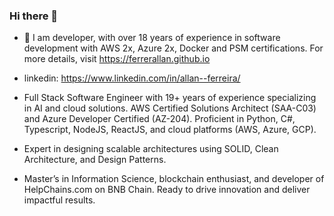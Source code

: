 ### Hi there 👋

- 🔭 I am developer, with over 18 years of experience in software development with AWS 2x, Azure 2x, Docker and PSM certifications. For more details, visit https://ferrerallan.github.io 
- linkedin: https://www.linkedin.com/in/allan--ferreira/
  
- Full Stack Software Engineer with 19+ years of experience specializing in AI and cloud solutions. AWS Certified Solutions Architect (SAA-C03) and Azure Developer Certified (AZ-204). Proficient in Python, C#, Typescript, NodeJS, ReactJS, and cloud platforms (AWS, Azure, GCP).

- Expert in designing scalable architectures using SOLID, Clean Architecture, and Design Patterns. 

- Master’s in Information Science, blockchain enthusiast, and developer of HelpChains.com on BNB Chain. Ready to drive innovation and deliver impactful results.
